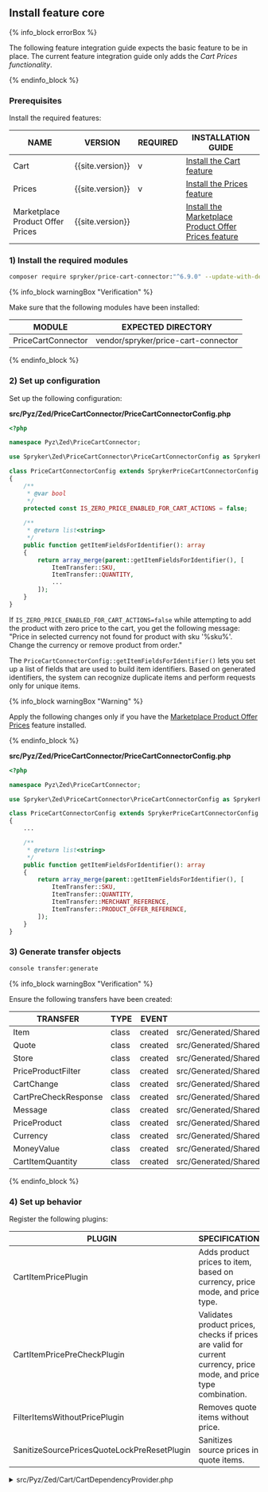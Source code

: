 


## Install feature core

{% info_block errorBox %}

The following feature integration guide expects the basic feature to be in place. The current feature integration guide only adds the *Cart Prices functionality*.

{% endinfo_block %}

### Prerequisites

Install the required features:

| NAME                                        | VERSION          |        REQUIRED |    INSTALLATION GUIDE                                                                                                                                                 |
|---------------------------------------------|------------------|----------------------|-------------------------------------------------------------------------------------------------------------------------------------------|
| Cart                                        | {{site.version}} |       v         |[Install the Cart feature](/docs/pbc/all/cart-and-checkout/latest/base-shop/install-and-upgrade/install-features/install-the-cart-feature.html)                                            |
| Prices                                      | {{site.version}} |          v         |[Install the Prices feature](/docs/pbc/all/price-management/latest/base-shop/install-and-upgrade/install-features/install-the-prices-feature.html)              |
| Marketplace Product Offer Prices  | {{site.version}} |                 |  [Install the Marketplace Product Offer Prices feature](/docs/pbc/all/price-management/latest/marketplace/install-and-upgrade/install-features/install-the-marketplace-product-offer-prices-feature.html) |

### 1) Install the required modules

```bash
composer require spryker/price-cart-connector:"^6.9.0" --update-with-dependencies
```

{% info_block warningBox "Verification" %}

Make sure that the following modules have been installed:

| MODULE             | EXPECTED DIRECTORY                   |
|--------------------|--------------------------------------|
| PriceCartConnector | vendor/spryker/price-cart-connector  |

{% endinfo_block %}

### 2) Set up configuration

Set up the following configuration:

**src/Pyz/Zed/PriceCartConnector/PriceCartConnectorConfig.php**

```php
<?php

namespace Pyz\Zed\PriceCartConnector;

use Spryker\Zed\PriceCartConnector\PriceCartConnectorConfig as SprykerPriceCartConnectorConfig;

class PriceCartConnectorConfig extends SprykerPriceCartConnectorConfig
{
    /**
     * @var bool
     */
    protected const IS_ZERO_PRICE_ENABLED_FOR_CART_ACTIONS = false;
    
    /**
     * @return list<string>
     */
    public function getItemFieldsForIdentifier(): array
    {
        return array_merge(parent::getItemFieldsForIdentifier(), [
            ItemTransfer::SKU,
            ItemTransfer::QUANTITY,
            ...
        ]);
    }
}
```

If `IS_ZERO_PRICE_ENABLED_FOR_CART_ACTIONS=false` while attempting to add the product with zero price to the cart, you get the following message: "Price in selected currency not found for product with sku '%sku%'. Change the currency or remove product from order."

The `PriceCartConnectorConfig::getItemFieldsForIdentifier()` lets you set up a list of fields that are used to build item identifiers. Based on generated identifiers, the system can recognize duplicate items and perform requests only for unique items.

{% info_block warningBox "Warning" %}

Apply the following changes only if you have the [Marketplace Product Offer Prices](/docs/pbc/all/price-management/latest/marketplace/install-and-upgrade/install-features/install-the-marketplace-product-offer-prices-feature.html) feature installed.

{% endinfo_block %}

**src/Pyz/Zed/PriceCartConnector/PriceCartConnectorConfig.php**

```php
<?php

namespace Pyz\Zed\PriceCartConnector;

use Spryker\Zed\PriceCartConnector\PriceCartConnectorConfig as SprykerPriceCartConnectorConfig;

class PriceCartConnectorConfig extends SprykerPriceCartConnectorConfig
{
    ...

    /**
     * @return list<string>
     */
    public function getItemFieldsForIdentifier(): array
    {
        return array_merge(parent::getItemFieldsForIdentifier(), [
            ItemTransfer::SKU,
            ItemTransfer::QUANTITY,
            ItemTransfer::MERCHANT_REFERENCE,
            ItemTransfer::PRODUCT_OFFER_REFERENCE,
        ]);
    }
}
```

### 3) Generate transfer objects

```bash
console transfer:generate
```

{% info_block warningBox "Verification" %}

Ensure the following transfers have been created:

| TRANSFER                  | TYPE  | EVENT   | PATH                                                       |
|---------------------------|-------|---------|------------------------------------------------------------|
| Item                      | class | created | src/Generated/Shared/Transfer/ItemTransfer                 |
| Quote                     | class | created | src/Generated/Shared/Transfer/QuoteTransfer                |
| Store                     | class | created | src/Generated/Shared/Transfer/StoreTransfer                |
| PriceProductFilter        | class | created | src/Generated/Shared/Transfer/PriceProductFilterTransfer   |
| CartChange                | class | created | src/Generated/Shared/Transfer/CartChangeTransfer           |
| CartPreCheckResponse      | class | created | src/Generated/Shared/Transfer/CartPreCheckResponseTransfer |
| Message                   | class | created | src/Generated/Shared/Transfer/MessageTransfer              |
| PriceProduct              | class | created | src/Generated/Shared/Transfer/PriceProductTransfer         |
| Currency                  | class | created | src/Generated/Shared/Transfer/CurrencyTransfer             |
| MoneyValue                | class | created | src/Generated/Shared/Transfer/MoneyValueTransfer           |
| CartItemQuantity          | class | created | src/Generated/Shared/Transfer/CartItemQuantityTransfer     |

{% endinfo_block %}

### 4) Set up behavior

Register the following plugins:

| PLUGIN                                      | SPECIFICATION                                                                                                  | PREREQUISITES | NAMESPACE                                                |
|---------------------------------------------|----------------------------------------------------------------------------------------------------------------|---------------|----------------------------------------------------------|
| CartItemPricePlugin                         | Adds product prices to item, based on currency, price mode, and price type.                                     | None          | Spryker\Zed\PriceCartConnector\Communication\Plugin      |
| CartItemPricePreCheckPlugin                 | Validates product prices, checks if prices are valid for current currency, price mode, and price type combination. | None          | Spryker\Zed\PriceCartConnector\Communication\Plugin      |
| FilterItemsWithoutPricePlugin               | Removes quote items without price.                                                                             | None          | Spryker\Zed\PriceCartConnector\Communication\Plugin      |
| SanitizeSourcePricesQuoteLockPreResetPlugin | Sanitizes source prices in quote items.                                                                        | None          | Spryker\Zed\PriceCartConnector\Communication\Plugin\Cart |

<details><summary>src/Pyz/Zed/Cart/CartDependencyProvider.php</summary>

```php
<?php

namespace Pyz\Zed\Cart;

use Spryker\Zed\Cart\CartDependencyProvider as SprykerCartDependencyProvider;
use Spryker\Zed\Kernel\Container;
use Spryker\Zed\PriceCartConnector\Communication\Plugin\Cart\SanitizeSourcePricesQuoteLockPreResetPlugin;
use Spryker\Zed\PriceCartConnector\Communication\Plugin\CartItemPricePlugin;
use Spryker\Zed\PriceCartConnector\Communication\Plugin\CartItemPricePreCheckPlugin;
use Spryker\Zed\PriceCartConnector\Communication\Plugin\FilterItemsWithoutPricePlugin;

class CartDependencyProvider extends SprykerCartDependencyProvider
{
    /**
     * @param \Spryker\Zed\Kernel\Container $container
     *
     * @return array<\Spryker\Zed\CartExtension\Dependency\Plugin\ItemExpanderPluginInterface>
     */
    protected function getExpanderPlugins(Container $container): array
    {
        return [
           new CartItemPricePlugin(),
        ];
    }
	
    /**
     * @param \Spryker\Zed\Kernel\Container $container
     *
     * @return array<\Spryker\Zed\CartExtension\Dependency\Plugin\CartPreCheckPluginInterface>
     */
    protected function getCartPreCheckPlugins(Container $container): array
    {
        return [
            new CartItemPricePreCheckPlugin(),
        ];
    }
	
    /**
     * @param \Spryker\Zed\Kernel\Container $container
     *
     * @return array<\Spryker\Zed\CartExtension\Dependency\Plugin\PreReloadItemsPluginInterface>
     */
    protected function getPreReloadPlugins(Container $container): array
    {
        return [
            new FilterItemsWithoutPricePlugin(),
        ];
    }
	
    /**
     * @return array<\Spryker\Zed\CartExtension\Dependency\Plugin\QuoteLockPreResetPluginInterface>
     */
    protected function getQuoteLockPreResetPlugins(): array
    {
        return [
            new SanitizeSourcePricesQuoteLockPreResetPlugin(),
        ];
    }
}
```

</details>
